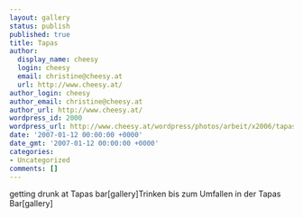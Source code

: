 ```yaml
---
layout: gallery
status: publish
published: true
title: Tapas
author:
  display_name: cheesy
  login: cheesy
  email: christine@cheesy.at
  url: http://www.cheesy.at/
author_login: cheesy
author_email: christine@cheesy.at
author_url: http://www.cheesy.at/
wordpress_id: 2000
wordpress_url: http://www.cheesy.at/wordpress/photos/arbeit/x2006/tapas/
date: '2007-01-12 00:00:00 +0000'
date_gmt: '2007-01-12 00:00:00 +0000'
categories:
- Uncategorized
comments: []
---
```

<!--:de-->getting drunk at Tapas bar[gallery]<!--:--><!--:en-->Trinken bis zum Umfallen in der Tapas Bar[gallery]<!--:-->
